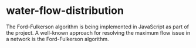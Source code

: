 # water-flow-distribution
The Ford-Fulkerson algorithm is being implemented in JavaScript as part of the project. A well-known approach for resolving the maximum flow issue in a network is the Ford-Fulkerson algorithm.

